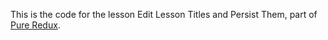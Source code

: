 This is the code for the lesson Edit Lesson Titles and Persist Them, part of [Pure Redux](https://daveceddia.com/pure-redux/).
